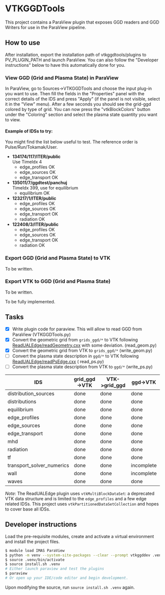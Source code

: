 # VTKGGDTools

This project contains a ParaView plugin that exposes GGD readers and GGD Writers for use in the ParaView pipeline.

## How to use

After installation, export the installation path of vtkggdtools/plugins to PV_PLUGIN_PATH and launch ParaView. You can also follow the "Developer instructions" below to have this automatically done for you.

### View GGD (Grid and Plasma State) in ParaView

In ParaView, go to Sources->VTKGGDTools and choose the input plug-in you want to use. Then fill the fields in the "Properties" panel with the correct details of the IDS and press "Apply" (if the panel is not visible, select it in the "View" menu). After a few seconds you should see the grid-ggd colored by type of grid. You can now press the "vtkBlockColors" button under the "Coloring" section and select the plasma state quantity you want to view.

#### Example of IDSs to try:
You might find the list below useful to test. The reference order is Pulse/Run/Tokamak/User.
- **134174/117/ITER/public**<br>
  Use TimeIdx 4
  - edge_profiles OK
  - edge_sources OK
  - edge_transport OK
- **135011/7/ggdtest/panchuj**<br>
  TimeIdx 399, use for equilibrium
  - equilibrium OK
- **123217/1/ITER/public**<br>
  - edge_profiles OK
  - edge_sources OK
  - edge_transport OK
  - radiation OK
- **122408/3/ITER/public**<br>
  - edge_profiles OK
  - edge_sources OK
  - edge_transport OK
  - radiation OK

### Export GGD (Grid and Plasma State) to VTK

To be written.

### Export VTK to GGD (Grid and Plasma State)

To be written.

To be fully implemented.

## Tasks

- [x] Write plugin code for paraview. This will allow to read GGD from ParaView (VTKGGDTools.py)
- [x] Convert the geometric grid from `grids_ggd/*` to VTK
  following [ReadUALEdge/readGeometry.cxx](https://git.iter.org/projects/BND/repos/solps-gui/browse/src/plugins/paraview/readGmtryEdge.cxx)
  with some deviation. (read_geom.py)
- [x] Convert the geometric grid from VTK to `grids_ggd/*` (write_geom.py)
- [ ] Convert the plasma state description in `ggd/*` to VTK
  following [ReadUALEdge/readPsEdge.cxx](https://git.iter.org/projects/BND/repos/solps-gui/browse/src/plugins/paraview/readPsEdge.cxx) (
  read_ps.py)
- [ ] Convert the plasma state description from VTK to `ggd/*` (write_ps.py)

|IDS|  grid_ggd->VTK| VTK->grid_ggd| ggd->VTK| VTK->ggd|
|---|---|---|---|---|
|distribution_sources|done|done|done|n/a
|distributions | done |done|done|n/a
|equilibrium| done |done|done|done
|edge_profiles| done  |done|done|n/a
|edge_sources| done  |done|done|n/a
|edge_transport| done  |done|done|n/a
|mhd| done  |done|done|n/a
|radiation| done  |done|done|n/a
|tf| done  |done|done|n/a
|transport_solver_numerics| done  |done|incomplete|n/a
|wall| done  |done|incomplete|n/a
|waves| done  |done|done|n/a

*Note*: The ReadUALEdge plugin uses `vtkMultiBlockDataSet`: a deprecated VTK data structure and is limited to
the `edge_profiles` and a few edge related IDSs. This project uses `vtkPartitionedDataSetCollection` and hopes to cover
base all IDSs.

## Developer instructions

Load the pre-requisite modules, create and activate a virtual environment and install
the project files.
  ```bash
  $ module load IMAS ParaView
  $ python -m venv --system-site-packages --clear --prompt vtkggddev .venv
  $ source .venv/bin/activate
  $ source install.sh .venv
  # Either launch paraview and test the plugins
  $ paraview
  # Or open up your IDE/code editor and begin development.
  ```
Upon modifying the source, run `source install.sh .venv` again.
